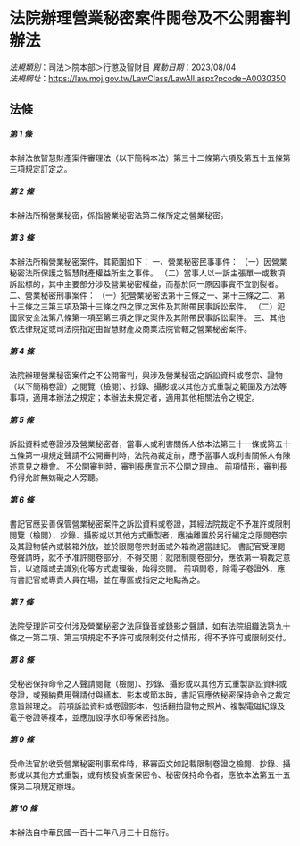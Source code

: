 # 法院辦理營業秘密案件閱卷及不公開審判辦法

*法規類別*：司法＞院本部＞行懲及智財目
*異動日期*：2023/08/04  
*法規網址*：https://law.moj.gov.tw/LawClass/LawAll.aspx?pcode=A0030350



## 法條
##### 第 1 條
本辦法依智慧財產案件審理法（以下簡稱本法）第三十二條第六項及第五十五條第三項規定訂定之。

##### 第 2 條
本辦法所稱營業秘密，係指營業秘密法第二條所定之營業秘密。

##### 第 3 條
本辦法所稱營業秘密案件，其範圍如下：
一、營業秘密民事事件：
（一）因營業秘密法所保護之智慧財產權益所生之事件。
（二）當事人以一訴主張單一或數項訴訟標的，其中主要部分涉及營業秘密權益，而基於同一原因事實不宜割裂者。
二、營業秘密刑事案件：
（一）犯營業秘密法第十三條之一、第十三條之二、第十三條之三第三項及第十三條之四之罪之案件及其附帶民事訴訟案件。
（二）犯國家安全法第八條第一項至第三項之罪之案件及其附帶民事訴訟案件。
三、其他依法律規定或司法院指定由智慧財產及商業法院管轄之營業秘密案件。

##### 第 4 條
法院辦理營業秘密案件之不公開審判，與涉及營業秘密之訴訟資料或卷宗、證物（以下簡稱卷證）之閱覽（檢閱）、抄錄、攝影或以其他方式重製之範圍及方法等事項，適用本辦法之規定；本辦法未規定者，適用其他相關法令之規定。

##### 第 5 條
訴訟資料或卷證涉及營業秘密者，當事人或利害關係人依本法第三十一條或第五十五條第一項規定聲請不公開審判時，法院為裁定前，應予當事人或利害關係人有陳述意見之機會。
不公開審判時，審判長應宣示不公開之理由。
前項情形，審判長仍得允許無妨礙之人旁聽。

##### 第 6 條
書記官應妥善保管營業秘密案件之訴訟資料或卷證，其經法院裁定不予准許或限制閱覽（檢閱）、抄錄、攝影或以其他方式重製者，應抽離置於另行編定之限閱卷宗及其證物袋內或裝箱外放，並於限閱卷宗封面或外箱為適當註記。
書記官受理閱卷聲請時，就不予准許閱卷部分，不得交閱；就限制閱卷部分，應依第一項裁定意旨，以遮隱或去識別化等方式處理後，始得交閱。
前項閱卷，除電子卷證外，應有書記官或專責人員在場，並在專區或指定之地點為之。

##### 第 7 條
法院受理許可交付涉及營業秘密之法庭錄音或錄影之聲請，如有法院組織法第九十條之一第二項、第三項規定不予許可或限制交付之情形，得不予許可或限制交付。

##### 第 8 條
受秘密保持命令之人聲請閱覽（檢閱）、抄錄、攝影或以其他方式重製訴訟資料或卷證，或預納費用聲請付與繕本、影本或節本時，書記官應依秘密保持命令之裁定意旨辦理之。
前項訴訟資料或卷證影本，包括翻拍證物之照片、複製電磁紀錄及電子卷證等複本，並應加設浮水印等保密措施。

##### 第 9 條
受命法官於收受營業秘密刑事案件時，移審函文如記載限制卷證之檢閱、抄錄、攝影或以其他方式重製，或有核發偵查保密令、秘密保持命令者，應依本法第五十五條第二項規定辦理。

##### 第 10 條
本辦法自中華民國一百十二年八月三十日施行。


